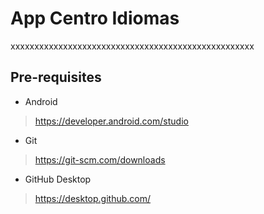 # App Centro Idiomas 
xxxxxxxxxxxxxxxxxxxxxxxxxxxxxxxxxxxxxxxxxxxxxxxxxxx

## Pre-requisites

* Android
 > https://developer.android.com/studio
* Git
 > https://git-scm.com/downloads
* GitHub Desktop
 > https://desktop.github.com/
